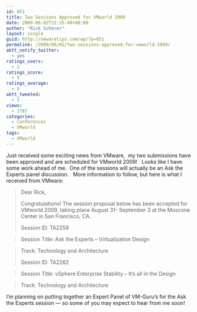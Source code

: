 ```yaml
---
id: 851
title: Two Sessions Approved for VMworld 2009
date: 2009-06-02T22:35:49+00:00
author: "Rick Scherer"
layout: single
guid: http://vmwaretips.com/wp/?p=851
permalink: /2009/06/02/two-sessions-approved-for-vmworld-2009/
aktt_notify_twitter:
  - yes
ratings_users:
  - 1
ratings_score:
  - 5
ratings_average:
  - 5
aktt_tweeted:
  - 1
views:
  - 1787
categories:
  - Conferences
  - VMworld
tags:
  - VMworld
---
```

Just received some exciting news from VMware,  my two submissions have been approved and are scheduled for VMworld 2009!   Looks like I have some work ahead of me.  One of the sessions will actually be an Ask the Experts panel discussion.   More information to follow, but here is what I received from VMware:

> Dear Rick,
> 
> Congratulations! The session proposal below has been accepted for VMworld 2009, taking place August 31- September 3 at the Moscone Center in San Francisco, CA.
> 
> Session ID: TA2259
  
> Session Title: Ask the Experts &#8211; Virtualization Design
  
> Track: Technology and Architecture
> 
> Session ID: TA2262
  
> Session Title: vSphere Enterprise Stability &#8211; It&#8217;s all in the Design
  
> Track: Technology and Architecture

I&#8217;m planning on putting together an Expert Panel of VM-Guru&#8217;s for the Ask the Experts session &#8212; so some of you may expect to hear from me soon!